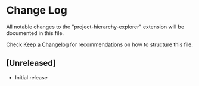 # Change Log

All notable changes to the "project-hierarchy-explorer" extension will be documented in this file.

Check [Keep a Changelog](http://keepachangelog.com/) for recommendations on how to structure this file.

## [Unreleased]

- Initial release